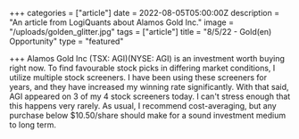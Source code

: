 +++
categories = ["article"]
date = 2022-08-05T05:00:00Z
description = "An article from LogiQuants about Alamos Gold Inc."
image = "/uploads/golden_glitter.jpg"
tags = ["article"]
title = "8/5/22 - Gold(en) Opportunity"
type = "featured"

+++
Alamos Gold Inc (TSX: AGI)(NYSE: AGI) is an investment worth buying right now. To find favourable stock picks in differing market conditions, I utilize multiple stock screeners. I have been using these screeners for years, and they have increased my winning rate significantly. With that said, AGI appeared on 3 of my 4 stock screeners today. I can't stress enough that this happens very rarely. As usual, I recommend cost-averaging, but any purchase below $10.50/share should make for a sound investment medium to long term.